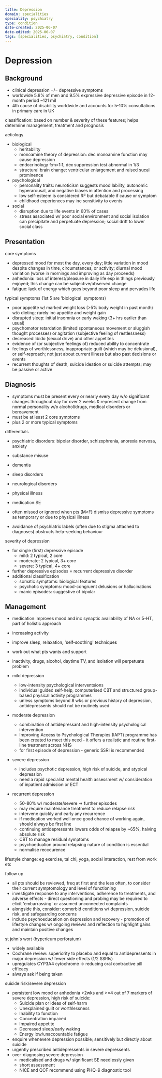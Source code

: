 ```yaml
---
title: Depression
domain: specialities
speciality: psychiatry
type: condition
date-created: 2025-06-07
date-edited: 2025-06-07
tags: [specialities, psychiatry, condition]
---
```


# Depression

## Background
- clinical depression =/= depressive symptoms
- worldwide 5.8% of men and 9.5% expressive depressive episode in 12-month period ~121 mil
- 4th cause of disability worldwide and accounts for 5-10% consultations in primary care in UK

classification: based on number & severity of these features; helps determine management, treatment and prognosis

aetiology
- biological
  - heritability
  - monoamine theory of depression: dec monoamine function may cause depression
  - endocrinology f:m>1:1, dex suppression test abnormal in 1/3
  - structural brain change: ventricular enlargement and raised sucal prominence
- psychological
  - personality traits: neuroticism suggests mood lability, autonomic hyperarousal, and negative biases in attention and processing
  - low self-esteem is considered RF but debatable if cause or symptom
  - childhood experiences may inc sensitivity to events
- social
  - disruption due to life events in 60% of cases
  - stress associated w/ poor social environment and social isolation can precipitate and perpetuate depression; social drift to lower social class

## Presentation
core symptoms
- depressed mood for most the day, every day; little variation in mood despite changes in time, circumstances, or activity; diurnal mood variation (worse in mornings and improving as day proceeds)
- anhedonia: loss of interest/pleasure in daily life esp in things previously enjoyed; this change can be subjective/observed change
- fatigue: lack of energy which goes beyond poor sleep and pervades life

typical symptoms (1st 5 are 'biological' symptoms)
- poor appetite w/ marked weight loss (>5% body weight in past month) w/o dieting; rarely inc appetite and weight gain
- disrupted sleep: initial insomnia or early waking (3+ hrs earlier than usual)
- psychomotor retardation (limited spontaneous movement or sluggish thought processes) or agitation (subjective feeling of restlessness)
- decreased libido (sexual drive) and other appetites
- evidence of (or subjective feelings of) reduced ability to concentrate
- feelings of worthlessness, inappropriate guilt (which may be delusional), or self-reproach; not just about current illness but also past decisions or events
- recurrent thoughts of death, suicide ideation or suicide attempts; may be passive or active

## Diagnosis
- symptoms must be present every or nearly every day w/o significant changes throughout day for over 2 weeks & represent change from normal personality w/o alcohol/drugs, medical disorders or bereavement
- must be at least 2 core symptoms
- plus 2 or more typical symptoms

differentials
- psychiatric disorders: bipolar disorder, schizophrenia, anorexia nervosa, anxiety
- substance misuse
- dementia
- sleep disorders
- neurological disorders
- physical illness
- medication SE

- often missed or ignored when pts (M>F) dismiss depressive symptoms as temporary or due to physical illness
- avoidance of psychiatric labels (often due to stigma attached to diagnoses) obstructs help-seeking behaviour

severity of depression
- for single (first) depressive episode
  - mild: 2 typical, 2 core
  - moderate: 2 typical, 3+ core
  - severe: 3 typical, 4+ core
- further depressive episodes = recurrent depressive disorder
- additional classification
  - somatic symptoms: biological features
  - psychotic symptoms: mood-congruent delusions or hallucinations
  - manic episodes: suggestive of bipolar 

## Management
- medication improves mood and inc synaptic availability of NA or 5-HT, part of holistic approach
- increasing activity
- improve sleep, relaxation, 'self-soothing' techniques
- work out what pts wants and support
- inactivity, drugs, alcohol, daytime TV, and isolation will perpetuate problem

- mild depression
  - low-intensity psychological interventsions
  - individual guided self-help, computerised CBT and structured group-based physical activity programmes
  - unless symptoms beyond 8 wks or previous history of depression, antidepressents should not be routinely used
- moderate depression
  - combination of antidepressant and high-intensity psychological intervention
  - Improving Access to Psychological Therapies (IAPT) programme has been created to meet this need - it offers a realistic and routine first-line treatment across NHS
  - for first episode of depression - generic SSRI is recommended
- severe depression
  - includes psychotic depression, high risk of suicide, and atypical depression
  - need a rapid specialist mental health assessment w/ consideration of inpatient admission or ECT
- recurrent depression
  - 50-80% w/ moderate/severe -> further episodes
  - may require maintenance treatment to reduce relapse risk
  - intervene quickly and early any recurrence
  - if medication worked well once good chance of working again, should always be first line
  - continuing antidepressants lowers odds of relapse by ~65%, halving absolute risk
  - CBT to manage residual symptoms
  - psychoeduation around relapsing nature of condition is essential
  - normalise reoccurence

lifestyle change: eg exercise, tai chi, yoga, social interaction, rest from work etc

follow up
- all pts should be reviewed, freq at first and the less often, to consider their current symptomology and level of functioning
- investigate response to any interventions, adherence to treatments, and adverse effects - direct questioning and probing may be required to elicit 'embarrassing' or assumed unconnected complaints
- alongside this, consider: comorbid conditions w/ depression, suicide risk, and safeguarding concerns
- include psychoeducation on depression and recovery - promotion of lifestyle changes w/ ongoing reviews and reflection to highlight gains and maintain positive changes

st john's wort (hypericum perforatum)
- widely available
- Cochrane review: superiority to placebo and equal to antidepressents in major depression w/ fewer side effects (1/2 SSRIs)
- upregulates CYP3A4 cytochrome -> reducing oral contractive pill efficacy
- always ask if being taken

suicide risk/severe depression
- persistent low mood or anhedonia >2wks and >=4 out of 7 markers of severe depression, high risk of suicide:
  - Suicide plan or ideas of self-harm
  - Unexplained guilt or worthlessness
  - Inability to function
  - Concentration impaired
  - Impaired appetite
  - Decreased sleep/early waking
  - Energy low/unaccountable fatigue
- enquire whenevere depression possible; sensitively but directly about suicide
- urgently prescribed antidepressents in severe depressents
- over-diagnosing severe depression
  - medicalised and drugs w/ significant SE needlessly given
  - short assessment
  - NICE and QOF recommend using PHQ-9 diagnostic tool